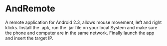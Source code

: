 AndRemote
=========

A remote application for Android 2.3,
allows mouse movement, left and right klicks.
Install the .apk,
run the .jar file on your local System
and make sure the phone and computer are in 
the same network.
Finally launch the app and insert the target
IP.
